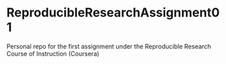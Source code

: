 # ReproducibleResearchAssignment01
Personal repo for the first assignment under the Reproducible Research Course of Instruction (Coursera)
